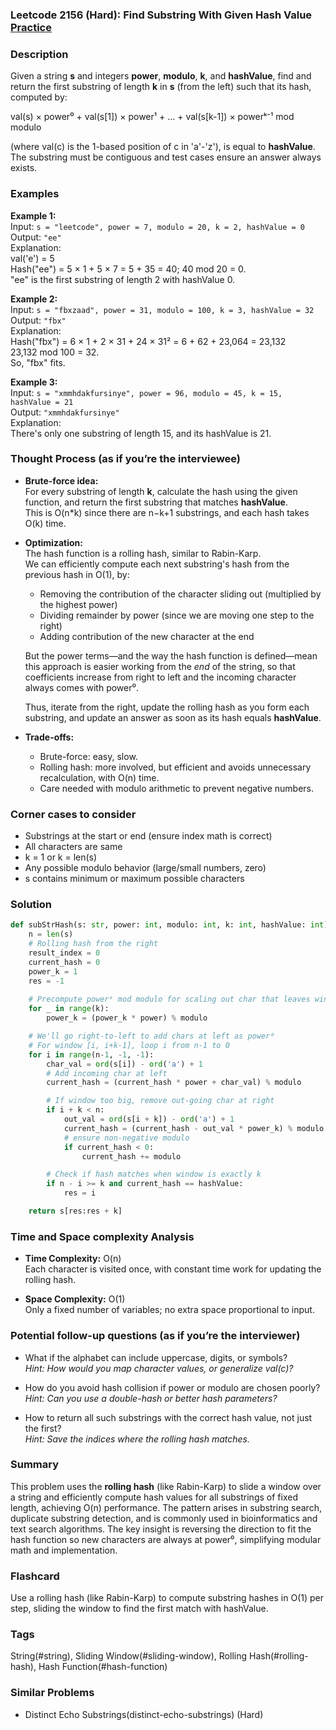 ### Leetcode 2156 (Hard): Find Substring With Given Hash Value [Practice](https://leetcode.com/problems/find-substring-with-given-hash-value)

### Description  
Given a string **s** and integers **power**, **modulo**, **k**, and **hashValue**, find and return the first substring of length **k** in **s** (from the left) such that its hash, computed by:

val(s) × power⁰ + val(s[1]) × power¹ + ... + val(s[k-1]) × powerᵏ⁻¹  mod modulo

(where val(c) is the 1-based position of c in 'a'-'z'), is equal to **hashValue**.  
The substring must be contiguous and test cases ensure an answer always exists.

### Examples  

**Example 1:**  
Input: `s = "leetcode", power = 7, modulo = 20, k = 2, hashValue = 0`  
Output: `"ee"`  
Explanation:  
val('e') = 5  
Hash("ee") = 5 × 1 + 5 × 7 = 5 + 35 = 40; 40 mod 20 = 0.  
"ee" is the first substring of length 2 with hashValue 0.

**Example 2:**  
Input: `s = "fbxzaad", power = 31, modulo = 100, k = 3, hashValue = 32`  
Output: `"fbx"`  
Explanation:  
Hash("fbx") = 6 × 1 + 2 × 31 + 24 × 31² = 6 + 62 + 23,064 = 23,132  
23,132 mod 100 = 32.  
So, "fbx" fits.

**Example 3:**  
Input: `s = "xmmhdakfursinye", power = 96, modulo = 45, k = 15, hashValue = 21`  
Output: `"xmmhdakfursinye"`  
Explanation:  
There's only one substring of length 15, and its hashValue is 21.

### Thought Process (as if you’re the interviewee)  

- **Brute-force idea:**  
  For every substring of length **k**, calculate the hash using the given function, and return the first substring that matches **hashValue**.  
  This is O(n\*k) since there are n−k+1 substrings, and each hash takes O(k) time.

- **Optimization:**  
  The hash function is a rolling hash, similar to Rabin-Karp.  
  We can efficiently compute each next substring's hash from the previous hash in O(1), by:
  - Removing the contribution of the character sliding out (multiplied by the highest power)
  - Dividing remainder by power (since we are moving one step to the right)
  - Adding contribution of the new character at the end

  But the power terms—and the way the hash function is defined—mean this approach is easier working from the *end* of the string, so that coefficients increase from right to left and the incoming character always comes with power⁰.

  Thus, iterate from the right, update the rolling hash as you form each substring, and update an answer as soon as its hash equals **hashValue**.

- **Trade-offs:**  
  - Brute-force: easy, slow.
  - Rolling hash: more involved, but efficient and avoids unnecessary recalculation, with O(n) time.  
  - Care needed with modulo arithmetic to prevent negative numbers.



### Corner cases to consider  
- Substrings at the start or end (ensure index math is correct)
- All characters are same
- k = 1 or k = len(s)
- Any possible modulo behavior (large/small numbers, zero)
- s contains minimum or maximum possible characters



### Solution

```python
def subStrHash(s: str, power: int, modulo: int, k: int, hashValue: int) -> str:
    n = len(s)
    # Rolling hash from the right
    result_index = 0
    current_hash = 0
    power_k = 1
    res = -1
    
    # Precompute powerᵏ mod modulo for scaling out char that leaves window
    for _ in range(k):
        power_k = (power_k * power) % modulo

    # We'll go right-to-left to add chars at left as power⁰
    # For window [i, i+k-1], loop i from n-1 to 0
    for i in range(n-1, -1, -1):
        char_val = ord(s[i]) - ord('a') + 1
        # Add incoming char at left
        current_hash = (current_hash * power + char_val) % modulo

        # If window too big, remove out-going char at right
        if i + k < n:
            out_val = ord(s[i + k]) - ord('a') + 1
            current_hash = (current_hash - out_val * power_k) % modulo
            # ensure non-negative modulo
            if current_hash < 0:
                current_hash += modulo

        # Check if hash matches when window is exactly k
        if n - i >= k and current_hash == hashValue:
            res = i

    return s[res:res + k]
```

### Time and Space complexity Analysis  

- **Time Complexity:** O(n)  
  Each character is visited once, with constant time work for updating the rolling hash.

- **Space Complexity:** O(1)  
  Only a fixed number of variables; no extra space proportional to input.


### Potential follow-up questions (as if you’re the interviewer)  

- What if the alphabet can include uppercase, digits, or symbols?  
  *Hint: How would you map character values, or generalize val(c)?*

- How do you avoid hash collision if power or modulo are chosen poorly?  
  *Hint: Can you use a double-hash or better hash parameters?*

- How to return all such substrings with the correct hash value, not just the first?  
  *Hint: Save the indices where the rolling hash matches.*


### Summary
This problem uses the **rolling hash** (like Rabin-Karp) to slide a window over a string and efficiently compute hash values for all substrings of fixed length, achieving O(n) performance. The pattern arises in substring search, duplicate substring detection, and is commonly used in bioinformatics and text search algorithms. The key insight is reversing the direction to fit the hash function so new characters are always at power⁰, simplifying modular math and implementation.


### Flashcard
Use a rolling hash (like Rabin-Karp) to compute substring hashes in O(1) per step, sliding the window to find the first match with hashValue.

### Tags
String(#string), Sliding Window(#sliding-window), Rolling Hash(#rolling-hash), Hash Function(#hash-function)

### Similar Problems
- Distinct Echo Substrings(distinct-echo-substrings) (Hard)